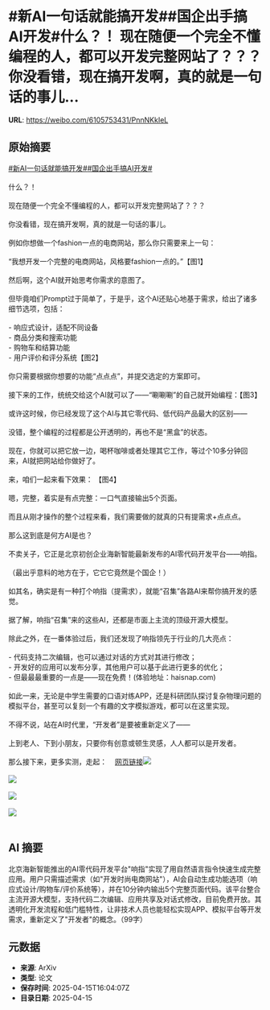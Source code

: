 # #新AI一句话就能搞开发##国企出手搞AI开发#什么？！ 现在随便一个完全不懂编程的人，都可以开发完整网站了？？？你没看错，现在搞开发啊，真的就是一句话的事儿...

**URL**: https://weibo.com/6105753431/PnnNKkIeL

## 原始摘要

<a href="https://m.weibo.cn/search?containerid=231522type%3D1%26t%3D10%26q%3D%23%E6%96%B0AI%E4%B8%80%E5%8F%A5%E8%AF%9D%E5%B0%B1%E8%83%BD%E6%90%9E%E5%BC%80%E5%8F%91%23&amp;extparam=%23%E6%96%B0AI%E4%B8%80%E5%8F%A5%E8%AF%9D%E5%B0%B1%E8%83%BD%E6%90%9E%E5%BC%80%E5%8F%91%23" data-hide=""><span class="surl-text">#新AI一句话就能搞开发#</span></a><a href="https://m.weibo.cn/search?containerid=231522type%3D1%26t%3D10%26q%3D%23%E5%9B%BD%E4%BC%81%E5%87%BA%E6%89%8B%E6%90%9EAI%E5%BC%80%E5%8F%91%23&amp;extparam=%23%E5%9B%BD%E4%BC%81%E5%87%BA%E6%89%8B%E6%90%9EAI%E5%BC%80%E5%8F%91%23" data-hide=""><span class="surl-text">#国企出手搞AI开发#</span></a><br><br>什么？！  <br><br>现在随便一个完全不懂编程的人，都可以开发完整网站了？？？<br><br>你没看错，现在搞开发啊，真的就是一句话的事儿。<br><br>例如你想做一个fashion一点的电商网站，那么你只需要来上一句：  <br><br>“我想开发一个完整的电商网站，风格要fashion一点的。”【图1】<br><br>然后啊，这个AI就开始思考你需求的意图了。  <br><br>但毕竟咱们Prompt过于简单了，于是乎，这个AI还贴心地基于需求，给出了诸多细节选项，包括：<br><br>- 响应式设计，适配不同设备<br>- 商品分类和搜索功能<br>- 购物车和结算功能<br>- 用户评价和评分系统【图2】<br><br>你只需要根据你想要的功能“点点点”，并提交选定的方案即可。  <br><br>接下来的工作，统统交给这个AI就可以了——“唰唰唰”的自己就开始编程：【图3】<br><br>或许这时候，你已经发现了这个AI与其它零代码、低代码产品最大的区别——  <br><br>没错，整个编程的过程都是公开透明的，再也不是“黑盒”的状态。  <br><br>现在，你就可以把它放一边，喝杯咖啡或者处理其它工作，等过个10多分钟回来，AI就把网站给你做好了。<br><br>来，咱们一起来看下效果： 【图4】<br><br>嗯，完整，着实是有点完整：一口气直接输出5个页面。  <br><br>而且从刚才操作的整个过程来看，我们需要做的就真的只有提需求+点点点。<br><br>那么这到底是何方AI是也？  <br><br>不卖关子，它正是北京初创企业海新智能最新发布的AI零代码开发平台——响指。  <br><br>（最出乎意料的地方在于，它它它竟然是个国企！）<br><br>如其名，确实是有一种打个响指（提需求），就能“召集”各路AI来帮你搞开发的感觉。  <br><br>据了解，响指“召集”来的这些AI，还都是市面上主流的顶级开源大模型。<br><br>除此之外，在一番体验过后，我们还发现了响指领先于行业的几大亮点：<br><br>- 代码支持二次编辑，也可以通过对话的方式对其进行修改；<br>- 开发好的应用可以发布分享，其他用户可以基于此进行更多的优化；<br>- 但最最最重要的一点是——现在免费！(体验地址：haisnap.com)<br><br>如此一来，无论是中学生需要的口语对练APP，还是科研团队探讨复杂物理问题的模拟平台，甚至可以复刻一个有趣的文字模拟游戏，都可以在这里实现。<br><br>不得不说，站在AI时代里，“开发者”是要被重新定义了——  <br><br>上到老人、下到小朋友，只要你有创意或顿生灵感，人人都可以是开发者。  <br><br>那么接下来，更多实测，走起：<a href="https://weibo.cn/sinaurl?u=https%3A%2F%2Fmp.weixin.qq.com%2Fs%2FzIXiBtz6dBnJWIPXG5ynvQ" data-hide=""><span class="url-icon"><img style="width: 1rem;height: 1rem" src="https://h5.sinaimg.cn/upload/2015/09/25/3/timeline_card_small_web_default.png" referrerpolicy="no-referrer"></span><span class="surl-text">网页链接</span></a><img style="" src="https://tvax3.sinaimg.cn/large/006Fd7o3gy1i0hk80nh4dg30s10flu0y.gif" referrerpolicy="no-referrer"><br><br><img style="" src="https://tvax4.sinaimg.cn/large/006Fd7o3gy1i0hk809o7zg30sa0fq7wi.gif" referrerpolicy="no-referrer"><br><br><img style="" src="https://tvax3.sinaimg.cn/large/006Fd7o3gy1i0hk80rlumg30sf0fthdv.gif" referrerpolicy="no-referrer"><br><br><img style="" src="https://tvax1.sinaimg.cn/large/006Fd7o3gy1i0hk81fg0bg30ph0e6e86.gif" referrerpolicy="no-referrer"><br><br>

## AI 摘要

北京海新智能推出的AI零代码开发平台"响指"实现了用自然语言指令快速生成完整应用。用户只需描述需求（如"开发时尚电商网站"），AI会自动生成功能选项（响应式设计/购物车/评价系统等），并在10分钟内输出5个完整页面代码。该平台整合主流开源大模型，支持代码二次编辑、应用共享及对话式修改，目前免费开放。其透明化开发流程和低门槛特性，让非技术人员也能轻松实现APP、模拟平台等开发需求，重新定义了"开发者"的概念。（99字）

## 元数据

- **来源**: ArXiv
- **类型**: 论文
- **保存时间**: 2025-04-15T16:04:07Z
- **目录日期**: 2025-04-15

